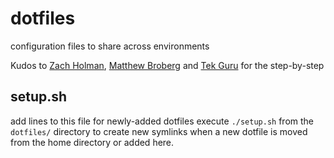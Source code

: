 # dotfiles

configuration files to share across environments

Kudos to [Zach Holman](https://zachholman.com/2010/08/dotfiles-are-meant-to-be-forked/), [Matthew Broberg](https://opensource.com/article/19/3/move-your-dotfiles-version-control) and [Tek Guru](https://tekguru.wordpress.com/2013/08/19/howto-bring-your-dotfiles-under-version-control/) for the step-by-step

## setup.sh

add lines to this file for newly-added dotfiles
execute `./setup.sh` from the `dotfiles/` directory to create new symlinks when a new dotfile is moved from the home directory or added here.